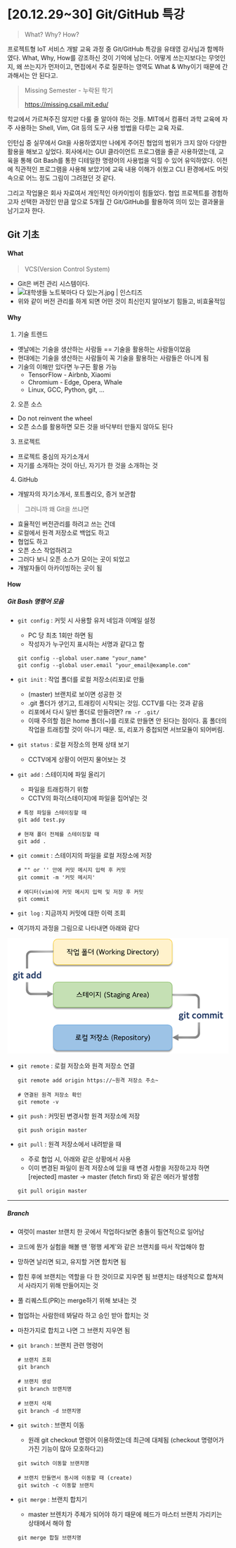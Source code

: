 # [20.12.29~30] Git/GitHub 특강

> What? Why? How?

 프로젝트형 IoT 서비스 개발 교육 과정 중 Git/GitHub 특강을 유태영 강사님과 함께하였다. What, Why, How를 강조하신 것이 기억에 남는다. 어떻게 쓰는지보다는 무엇인지, 왜 쓰는지가 먼저이고, 면접에서 주로 질문하는 영역도 What & Why이기 때문에 간과해서는 안 된다고.

> Missing Semester - 누락된 학기
>
> https://missing.csail.mit.edu/

 학교에서 가르쳐주진 않지만 다룰 줄 알아야 하는 것들. MIT에서 컴퓨터 과학 교육에 자주 사용하는 Shell, Vim, Git 등의 도구 사용 방법을 다루는 교육 자료.

 인턴십 중 실무에서 Git을 사용하였지만 나에게 주어진 협업의 범위가 크지 않아 다양한 활용을 해보고 싶었다. 회사에서는 GUI 클라이언트 프로그램을 줄곧 사용하였는데, 교육을 통해 Git Bash를 통한 디테일한 명령어의 사용법을 익힐 수 있어 유익하였다. 이전에 직관적인 프로그램을 사용해 보았기에 교육 내용 이해가 쉬웠고 CLI 환경에서도 머릿속으로 어느 정도 그림이 그려졌던 것 같다.

 그리고 작업물은 회사 자료여서 개인적인 아카이빙이 힘들었다. 협업 프로젝트를 경험하고자 선택한 과정인 만큼 앞으로 5개월 간 Git/GitHub를 활용하여 의미 있는 결과물을 남기고자 한다.



## Git 기초

#### What

> VCS(Version Control System)

+ Git은 버전 관리 시스템이다.
+ ![대학생들 노트북마다 다 있는거.jpg | 인스티즈](http://file3.instiz.net/data/file3/2019/01/17/d/6/a/d6aea9f2fa94f894300c21721f0d02e6.jpg) 
+ 위와 같이 버전 관리를 하게 되면 어떤 것이 최신인지 알아보기 힘들고, 비효율적임



#### Why

1. 기술 트렌드

+ 옛날에는 기술을 생산하는 사람들 == 기술을 활용하는 사람들이었음
+ 현대에는 기술을 생산하는 사람들이 꼭 기술을 활용하는 사람들은 아니게 됨
+ 기술의 이해만 있다면 누구든 활용 가능
  + TensorFlow - Airbnb, Xiaomi
  + Chromium - Edge, Opera, Whale
  + Linux, GCC, Python, git, ...

2. 오픈 소스

+ Do not reinvent the wheel
+ 오픈 소스를 활용하면 모든 것을 바닥부터 만들지 않아도 된다

3. 프로젝트

+ 프로젝트 중심의 자기소개서
+ 자기를 소개하는 것이 아닌, 자기가 한 것을 소개하는 것

4. GitHub

+ 개발자의 자기소개서, 포트폴리오, 증거 보관함

> 그러니까 왜 Git을 쓰냐면

+ 효율적인 버전관리를 하려고 쓰는 건데
+ 로컬에서 원격 저장소로 백업도 하고
+ 협업도 하고
+ 오픈 소스 작업하려고
+ 그러다 보니 오픈 소스가 모이는 곳이 되었고
+ 개발자들이 아카이빙하는 곳이 됨



#### How

##### Git Bash 명령어 모음

+ `git config` : 커밋 시 사용할 유저 네임과 이메일 설정

  + PC 당 최초 1회만 하면 됨
  + 작성자가 누구인지 표시하는 서명과 같다고 함

  ```
  git config --global user.name "your_name"
  git config --global user.email "your_email@example.com"
  ```

+ `git init` : 작업 폴더를 로컬 저장소(리포)로 만듦

  + (master) 브랜치로 보이면 성공한 것
  + .git 폴더가 생기고, 트래킹이 시작되는 것임. CCTV를 다는 것과 같음
  + 리포에서 다시 일반 폴더로 만들려면? `rm -r .git/`
  + 이때 주의할 점은 home 폴더(~)를 리포로 만들면 안 된다는 점이다. 홈 폴더의 작업을 트래킹할 것이 아니기 때문. 또, 리포가 중첩되면 서브모듈이 되어버림.

+ `git status` : 로컬 저장소의 현재 상태 보기

  + CCTV에게 상황이 어떤지 물어보는 것

+ `git add` : 스테이지에 파일 올리기

  + 파일을 트래킹하기 위함
  + CCTV의 화각(스테이지)에 파일을 집어넣는 것

  ```
  # 특정 파일을 스테이징할 때
  git add test.py
  
  # 현재 폴더 전체를 스테이징할 때
  git add .
  ```

+ `git commit` : 스테이지의 파일을 로컬 저장소에 저장

  ```
  # "" or '' 안에 커밋 메시지 입력 후 커밋
  git commit -m '커밋 메시지'
  
  # 에디터(vim)에 커밋 메시지 입력 및 저장 후 커밋
  git commit
  ```

+ `git log` : 지금까지 커밋에 대한 이력 조회

+ 여기까지 과정을 그림으로 나타내면 아래와 같다

![image-20210102195628295](Git_Github_특강.assets/image-20210102195628295.png)

+ `git remote` : 로컬 저장소와 원격 저장소 연결

  ```
  git remote add origin https://~원격 저장소 주소~
  
  # 연결된 원격 저장소 확인
  git remote -v
  ```

+ `git push` : 커밋된 변경사항 원격 저장소에 저장

  ```
  git push origin master
  ```

+ `git pull` : 원격 저장소에서 내려받을 때

  + 주로 협업 시, 아래와 같은 상황에서 사용
  + 이미 변경된 파일이 원격 저장소에 있을 때 변경 사항을 저장하고자 하면 [rejected] master -> master (fetch first) 와 같은 에러가 발생함

  ```
  git pull origin master
  ```

---

##### Branch

+ 여럿이 master 브랜치 한 곳에서 작업하다보면 충돌이 필연적으로 일어남
+ 코드에 뭔가 실험을 해볼 땐 '평행 세계'와 같은 브랜치를 따서 작업해야 함
+ 망하면 날리면 되고, 유지할 거면 합치면 됨
+ 합친 후에 브랜치는 역할을 다 한 것이므로 지우면 됨 브랜치는 태생적으로 합쳐져서 사라지기 위해 만들어지는 것
+ 풀 리퀘스트(PR)는 merge하기 위해 보내는 것
+ 협업하는 사람한테 봐달라 하고 승인 받아 합치는 것
+ 마찬가지로 합치고 나면 그 브랜치 지우면 됨

+ `git branch` : 브랜치 관련 명령어

  ```
  # 브랜치 조회
  git branch
  
  # 브랜치 생성
  git branch 브랜치명
  
  # 브랜치 삭제
  git branch -d 브랜치명
  ```

+ `git switch` : 브랜치 이동

  + 원래 git checkout 명령어 이용하였는데 최근에 대체됨 (checkout 명령어가 가진 기능이 많아 모호하다고)

  ```
  git switch 이동할 브랜치명
  
  # 브랜치 만들면서 동시에 이동할 때 (create)
  git switch -c 이동할 브랜치
  ```

+ `git merge` : 브랜치 합치기

  + master 브렌치가 주체가 되어야 하기 때문에 헤드가 마스터 브랜치 가리키는 상태에서 해야 함

  ```
  git merge 합칠 브랜치명
  ```

  